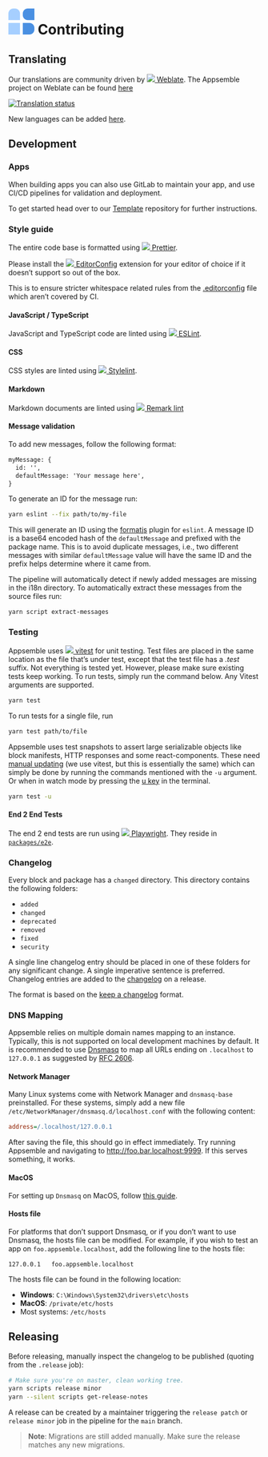 # ![](config/assets/logo.svg) Contributing

## Translating

Our translations are community driven by
[![](https://hosted.weblate.org/static/logo-16.png) Weblate](https://weblate.org). The Appsemble
project on Weblate can be found [here](https://hosted.weblate.org/engage/appsemble)

[![Translation status](https://hosted.weblate.org/widgets/appsemble/-/appsemble/multi-auto.svg 'Translation status')](https://hosted.weblate.org/engage/appsemble/)

New languages can be added [here](https://hosted.weblate.org/projects/appsemble/appsemble/).

## Development

### Apps

When building apps you can also use GitLab to maintain your app, and use CI/CD pipelines for
validation and deployment.

To get started head over to our [Template](https://gitlab.com/appsemble/apps/template) repository
for further instructions.

### Style guide

The entire code base is formatted using
[![](https://avatars.githubusercontent.com/u/25822731?s=16) Prettier](https://prettier.io).

Please install the
[![](https://avatars.githubusercontent.com/u/1165674?s=16&v=4) EditorConfig](https://editorconfig.org)
extension for your editor of choice if it doesn’t support so out of the box.

This is to ensure stricter whitespace related rules from the
[.editorconfig](https://gitlab.com/appsemble/appsemble/-/blob/main/.editorconfig) file which aren’t
covered by CI.

#### JavaScript / TypeScript

JavaScript and TypeScript code are linted using
[![](https://avatars.githubusercontent.com/u/6019716?s=16) ESLint](https://eslint.org).

#### CSS

CSS styles are linted using
[![](https://avatars.githubusercontent.com/u/10076935?s=16) Stylelint](https://stylelint.io).

#### Markdown

Markdown documents are linted using
[![](https://avatars.githubusercontent.com/u/16309564?s=16) Remark lint](https://github.com/remarkjs/remark-lint)

#### Message validation

To add new messages, follow the following format:

```
myMessage: {
  id: '',
  defaultMessage: 'Your message here',
}
```

To generate an ID for the message run:

```sh
yarn eslint --fix path/to/my-file
```

This will generate an ID using the [formatjs](https://formatjs.io/docs/tooling/linter/) plugin for
`eslint`. A message ID is a base64 encoded hash of the `defaultMessage` and prefixed with the
package name. This is to avoid duplicate messages, i.e., two different messages with similar
`defaultMessage` value will have the same ID and the prefix helps determine where it came from.

The pipeline will automatically detect if newly added messages are missing in the i18n directory. To
automatically extract these messages from the source files run:

```sh
yarn script extract-messages
```

### Testing

Appsemble uses
[![](https://avatars.githubusercontent.com/u/95747107?s=16&v=4) vitest](https://vitest.dev/) for
unit testing. Test files are placed in the same location as the file that’s under test, except that
the test file has a _.test_ suffix. Not everything is tested yet. However, please make sure existing
tests keep working. To run tests, simply run the command below. Any Vitest arguments are supported.

```sh
yarn test
```

To run tests for a single file, run

```sh
yarn test path/to/file
```

Appsemble uses test snapshots to assert large serializable objects like block manifests, HTTP
responses and some react-components. These need
[manual updating](https://jestjs.io/docs/snapshot-testing#are-snapshots-written-automatically-on-continuous-integration-ci-systems)
(we use vitest, but this is essentially the same) which can simply be done by running the commands
mentioned with the `-u` argument. Or when in watch mode by pressing the
[u key](https://vitest.dev/guide/snapshot.html#updating-snapshots) in the terminal.

```sh
yarn test -u
```

#### End 2 End Tests

The end 2 end tests are run using
[![](https://avatars.githubusercontent.com/u/89237858?s=16) Playwright](https://playwright.dev).
They reside in [`packages/e2e`](packages/e2e).

### Changelog

Every block and package has a `changed` directory. This directory contains the following folders:

- `added`
- `changed`
- `deprecated`
- `removed`
- `fixed`
- `security`

A single line changelog entry should be placed in one of these folders for any significant change. A
single imperative sentence is preferred. Changelog entries are added to the
[changelog](CHANGELOG.md) on a release.

The format is based on the [keep a changelog] format.

### DNS Mapping

Appsemble relies on multiple domain names mapping to an instance. Typically, this is not supported
on local development machines by default. It is recommended to use [Dnsmasq] to map all URLs ending
on `.localhost` to `127.0.0.1` as suggested by [RFC 2606].

#### Network Manager

Many Linux systems come with Network Manager and `dnsmasq-base` preinstalled. For these systems,
simply add a new file `/etc/NetworkManager/dnsmasq.d/localhost.conf` with the following content:

```ini
address=/.localhost/127.0.0.1
```

After saving the file, this should go in effect immediately. Try running Appsemble and navigating to
<http://foo.bar.localhost:9999>. If this serves something, it works.

#### MacOS

For setting up `Dnsmasq` on MacOS, follow
[this guide](https://medium.com/@kharysharpe/caf767157e43).

#### Hosts file

For platforms that don’t support Dnsmasq, or if you don’t want to use Dnsmasq, the hosts file can be
modified. For example, if you wish to test an app on `foo.appsemble.localhost`, add the following
line to the hosts file:

```
127.0.0.1	foo.appsemble.localhost
```

The hosts file can be found in the following location:

- **Windows**: `C:\Windows\System32\drivers\etc\hosts`
- **MacOS**: `/private/etc/hosts`
- Most systems: `/etc/hosts`

## Releasing

Before releasing, manually inspect the changelog to be published (quoting from the `.release` job):

```sh
# Make sure you're on master, clean working tree.
yarn scripts release minor
yarn --silent scripts get-release-notes
```

A release can be created by a maintainer triggering the `release patch` or `release minor` job in
the pipeline for the `main` branch.

> **Note**: Migrations are still added manually. Make sure the release matches any new migrations.

[dnsmasq]: http://www.thekelleys.org.uk/dnsmasq/doc.html
[keep a changelog]: https://keepachangelog.com/en/1.0.0
[rfc 2606]: https://tools.ietf.org/html/rfc2606
